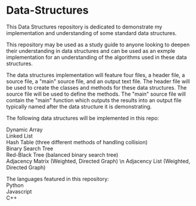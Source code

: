 # Data-Structures

This Data Structures repository is dedicated to demonstrate my implementation and understanding of some standard data structures. 

This repository may be used as a study guide to anyone looking to deepen their understanding in data structures and can be used as an exmple implementation for an understanding of the algorithms used in these data structures. 

The data structures implementation will feature four files, a header file, a source file, a "main" source file, and an output text file. The header file will be used to create the classes and methods for these data structures. The source file will be used to define the methods. The "main" source file will contain the "main" function which outputs the results into an output file typically named after the data structure it is demonstrating. 
  
The following data structures will be implemented in this repo:  

Dynamic Array  
Linked List  
Hash Table (three different methods of handling collision)  
Binary Search Tree  
Red-Black Tree (balanced binary search tree)  
Adjacency Matrix (Weighted, Directed Graph) \n
Adjacency List (Weighted, Directed Graph)
  
The languages featured in this repository: <br>
Python  
Javascript  
C++  
